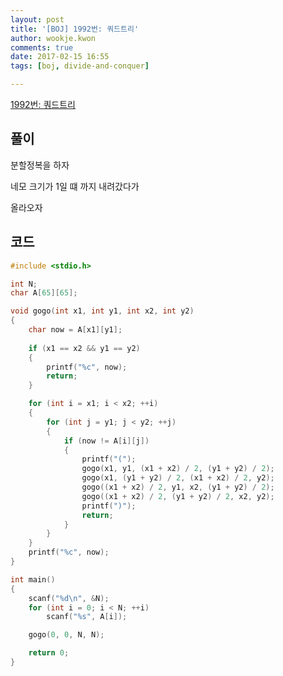 ```yaml
---
layout: post
title: '[BOJ] 1992번: 쿼드트리'
author: wookje.kwon
comments: true
date: 2017-02-15 16:55
tags: [boj, divide-and-conquer]

---
```


[1992번: 쿼드트리](https://www.acmicpc.net/problem/1992)

## 풀이

분할정복을 하자  

네모 크기가 1일 떄 까지 내려갔다가  

올라오자  

## 코드

```cpp
#include <stdio.h>

int N;
char A[65][65];

void gogo(int x1, int y1, int x2, int y2)
{
	char now = A[x1][y1];
	
	if (x1 == x2 && y1 == y2)
	{
		printf("%c", now);
		return;
	}

	for (int i = x1; i < x2; ++i)
	{
		for (int j = y1; j < y2; ++j)
		{
			if (now != A[i][j])
			{
				printf("(");
				gogo(x1, y1, (x1 + x2) / 2, (y1 + y2) / 2);
				gogo(x1, (y1 + y2) / 2, (x1 + x2) / 2, y2);
				gogo((x1 + x2) / 2, y1, x2, (y1 + y2) / 2);
				gogo((x1 + x2) / 2, (y1 + y2) / 2, x2, y2);
				printf(")");
				return;
			}
		}
	}
	printf("%c", now);
}

int main()
{
	scanf("%d\n", &N);
	for (int i = 0; i < N; ++i)
		scanf("%s", A[i]);

	gogo(0, 0, N, N);

	return 0;
}
```
